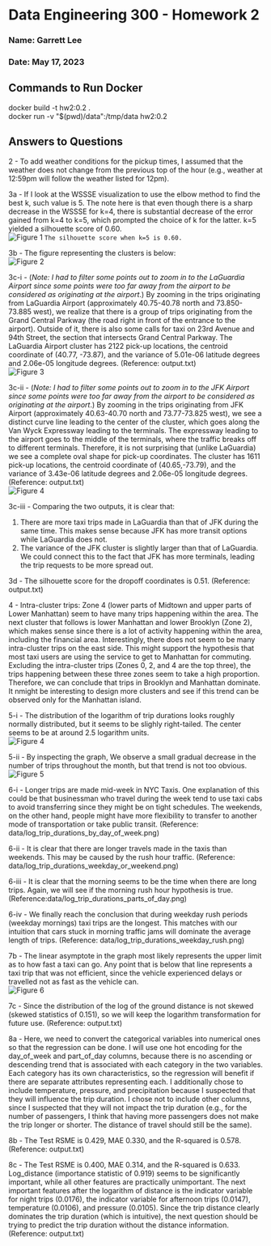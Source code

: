 # Data Engineering 300 - Homework 2
### Name: Garrett Lee
### Date: May 17, 2023

## Commands to Run Docker
docker build -t hw2:0.2 . <br>
docker run -v "$(pwd)/data":/tmp/data hw2:0.2

## Answers to Questions
2 - To add weather conditions for the pickup times, I assumed that the weather does not change from the previous top of the hour (e.g., weather at 12:59pm will follow the weather listed for 12pm).

3a - If I look at the WSSSE visualization to use the elbow method to find the best k, such value is 5. The note here is that even though there is a sharp decrease in the WSSSE for k=4, there is substantial decrease of the error gained from k=4 to k=5, which prompted the choice of k for the latter. k=5 yielded a silhouette score of 0.60. <br>
![Figure 1](FiguresFromPreviousOutput/k_means_graph.png)
`The silhouette score when k=5 is 0.60.`

3b - The figure representing the clusters is below: <br>
![Figure 2](FiguresFromPreviousOutput/all_clusters.png)

3c-i - (*Note: I had to filter some points out to zoom in to the LaGuardia Airport since some points were too far away from the airport to be considered as originating at the airport*.) By zooming in the trips originating from LaGuardia Airport (approximately 40.75-40.78 north and 73.850-73.885 west), we realize that there is a group of trips originating from the Grand Central Parkway (the road right in front of the entrance to the airport). Outside of it, there is also some calls for taxi on 23rd Avenue and 94th Street, the section that intersects Grand Central Parkway. The LaGuardia Airport cluster has 2122 pick-up locations, the centroid coordinate of (40.77, -73.87), and the variance of 5.01e-06 latitude degrees and  2.06e-05 longitude degrees. (Reference: output.txt) <br>
![Figure 3](FiguresFromPreviousOutput/laguardia_cluster.png)

3c-ii - (*Note: I had to filter some points out to zoom in to the JFK Airport since some points were too far away from the airport to be considered as originating at the airport*.) By zooming in the trips originating from JFK Airport (approximately 40.63-40.70 north and 73.77-73.825 west), we see a distinct curve line leading to the center of the cluster, which goes along the Van Wyck Expressway leading to the terminals. The expressway leading to the airport goes to the middle of the terminals, where the traffic breaks off to different terminals. Therefore, it is not surprising that (unlike LaGuardia) we see a complete oval shape for pick-up coordinates. The cluster has 1611 pick-up locations, the centroid coordinate of (40.65,-73.79), and the variance of 3.43e-06 latitude degrees and 2.06e-05 longitude degrees. (Reference: output.txt) <br>
![Figure 4](FiguresFromPreviousOutput/jfk_cluster.png)

3c-iii - Comparing the two outputs, it is clear that:
1. There are more taxi trips made in LaGuardia than that of JFK during the same time. This makes sense because JFK has more transit options while LaGuardia does not. 
2. The variance of the JFK cluster is slightly larger than that of LaGuardia. We could connect this to the fact that JFK has more terminals, leading the trip requests to be more spread out.
 
3d - The silhouette score for the dropoff coordinates is 0.51. (Reference: output.txt)

4 - Intra-cluster trips: Zone 4 (lower parts of Midtown and upper parts of Lower Manhattan) seem to have many trips happening within the area. The next cluster that follows is lower Manhattan and lower Brooklyn (Zone 2), which makes sense since there is a lot of activity happening within the area, including the financial area. Interestingly, there does not seem to be many intra-cluster trips on the east side. This might support the hypothesis that most taxi users are using the service to get to Manhattan for commuting. Excluding the intra-cluster trips (Zones 0, 2, and 4 are the top three), the trips happening between these three zones seem to take a high proportion. Therefore, we can conclude that trips in Brooklyn and Manhattan dominate. It nmight be interesting to design more clusters and see if this trend can be observed only for the Manhattan island. 

5-i - The distribution of the logarithm of trip durations looks roughly normally distributed, but it seems to be slighly right-tailed. The center seems to be at around 2.5 logarithm units. <br>
![Figure 4](FiguresFromPreviousOutput/jfk_cluster.png)

5-ii - By inspecting the graph, We observe a small gradual decrease in the number of trips throughout the month, but that trend is not too obvious.  <br>
![Figure 5](FiguresFromPreviousOutput/log_trip_durations_hist.png)

6-i - Longer trips are made mid-week in NYC Taxis. One explanation of this could be that businessman who travel during the week tend to use taxi cabs to avoid transferring since they might be on tight schedules. The weekends, on the other hand, people might have more flexibility to transfer to another mode of transportation or take public transit. 
(Reference: data/log_trip_durations_by_day_of_week.png)

6-ii - It is clear that there are longer travels made in the taxis than weekends. This may be caused by the rush hour traffic. (Reference: data/log_trip_durations_weekday_or_weekend.png)

6-iii - It is clear that the morning seems to be the time when there are long trips. Again, we will see if the morning rush hour hypothesis is true. (Reference:data/log_trip_durations_parts_of_day.png)

6-iv - We finally reach the conclusion that during weekday rush periods (weekday mornings) taxi trips are the longest. This matches with our intuition that cars stuck in morning traffic jams will dominate the average length of trips. (Reference: data/log_trip_durations_weekday_rush.png)

7b - The linear asymptote in the graph most likely represents the upper limit as to how fast a taxi can go. Any point that is below that line represents a taxi trip that was not efficient, since the vehicle experienced delays or travelled not as fast as the vehicle can. <br>
![Figure 6](FiguresFromPreviousOutput/log_trip_durations_log_distance.png)

7c - Since the distribution of the log of the ground distance is not skewed (skewed statistics of 0.151), so we will keep the logarithm transformation for future use. (Reference: output.txt)

8a - Here, we need to convert the categorical variables into numerical ones so that the regression can be done. I will use one hot encoding for the day_of_week and part_of_day columns, because there is no ascending or descending trend that is associated with each category in the two variables. Each category has its own characteristics, so the regression will benefit if there are separate attributes representing each. I additionally chose to include temperature, pressure, and precipitation because I suspected that they will influence the trip duration. I chose not to include other columns, since I suspected that they will not impact the trip duration (e.g., for the number of passengers, I think that having more passengers does not make the trip longer or shorter. The distance of travel should still be the same).

8b - The Test RSME is 0.429, MAE 0.330, and the R-squared is 0.578. (Reference: output.txt)

8c - The Test RSME is 0.400, MAE 0.314, and the R-squared is 0.633. Log_distance (importance statistic of 0.919) seems to be significantly important, while all other features are practically unimportant. The next important features after the logarithm of distance is the indicator variable for night trips (0.0176), the indicator variable for afternoon trips (0.0147), temperature (0.0106), and pressure (0.0105). Since the trip distance clearly dominates the trip duration (which is intuitive), the next question should be trying to predict the trip duration without the distance information. (Reference: output.txt)
